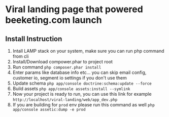Viral landing page that powered beeketing.com launch
====================================================

## Install Instruction

1. Intall LAMP stack on your system, make sure you can run php command from cli
2. Install/Download compower.phar to project root
3. Run command `php composer.phar install`
4. Enter params like database info etc... you can skip email config, customer io, segment io settings if  you don't use them
5. Update schema `php app/console doctrine:schema:update --force`
6. Build assets `php app/console assets:install --symlink`
7. Now your project is ready to run, you can use this link for example `http://localhost/viral-landing/web/app_dev.php`
8. If you are building for `prod` env please run this command as well `php app/console assetic:dump -e prod`
